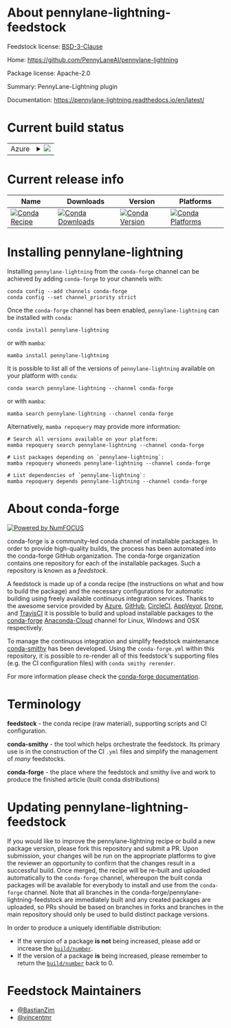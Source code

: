 About pennylane-lightning-feedstock
===================================

Feedstock license: [BSD-3-Clause](https://github.com/conda-forge/pennylane-lightning-feedstock/blob/main/LICENSE.txt)

Home: https://github.com/PennyLaneAI/pennylane-lightning

Package license: Apache-2.0

Summary: PennyLane-Lightning plugin

Documentation: https://pennylane-lightning.readthedocs.io/en/latest/

Current build status
====================


<table>
    
  <tr>
    <td>Azure</td>
    <td>
      <details>
        <summary>
          <a href="https://dev.azure.com/conda-forge/feedstock-builds/_build/latest?definitionId=14635&branchName=main">
            <img src="https://dev.azure.com/conda-forge/feedstock-builds/_apis/build/status/pennylane-lightning-feedstock?branchName=main">
          </a>
        </summary>
        <table>
          <thead><tr><th>Variant</th><th>Status</th></tr></thead>
          <tbody><tr>
              <td>linux_64_python3.10.____cpython</td>
              <td>
                <a href="https://dev.azure.com/conda-forge/feedstock-builds/_build/latest?definitionId=14635&branchName=main">
                  <img src="https://dev.azure.com/conda-forge/feedstock-builds/_apis/build/status/pennylane-lightning-feedstock?branchName=main&jobName=linux&configuration=linux%20linux_64_python3.10.____cpython" alt="variant">
                </a>
              </td>
            </tr><tr>
              <td>linux_64_python3.11.____cpython</td>
              <td>
                <a href="https://dev.azure.com/conda-forge/feedstock-builds/_build/latest?definitionId=14635&branchName=main">
                  <img src="https://dev.azure.com/conda-forge/feedstock-builds/_apis/build/status/pennylane-lightning-feedstock?branchName=main&jobName=linux&configuration=linux%20linux_64_python3.11.____cpython" alt="variant">
                </a>
              </td>
            </tr><tr>
              <td>linux_64_python3.8.____cpython</td>
              <td>
                <a href="https://dev.azure.com/conda-forge/feedstock-builds/_build/latest?definitionId=14635&branchName=main">
                  <img src="https://dev.azure.com/conda-forge/feedstock-builds/_apis/build/status/pennylane-lightning-feedstock?branchName=main&jobName=linux&configuration=linux%20linux_64_python3.8.____cpython" alt="variant">
                </a>
              </td>
            </tr><tr>
              <td>linux_64_python3.9.____cpython</td>
              <td>
                <a href="https://dev.azure.com/conda-forge/feedstock-builds/_build/latest?definitionId=14635&branchName=main">
                  <img src="https://dev.azure.com/conda-forge/feedstock-builds/_apis/build/status/pennylane-lightning-feedstock?branchName=main&jobName=linux&configuration=linux%20linux_64_python3.9.____cpython" alt="variant">
                </a>
              </td>
            </tr><tr>
              <td>osx_64_python3.10.____cpython</td>
              <td>
                <a href="https://dev.azure.com/conda-forge/feedstock-builds/_build/latest?definitionId=14635&branchName=main">
                  <img src="https://dev.azure.com/conda-forge/feedstock-builds/_apis/build/status/pennylane-lightning-feedstock?branchName=main&jobName=osx&configuration=osx%20osx_64_python3.10.____cpython" alt="variant">
                </a>
              </td>
            </tr><tr>
              <td>osx_64_python3.11.____cpython</td>
              <td>
                <a href="https://dev.azure.com/conda-forge/feedstock-builds/_build/latest?definitionId=14635&branchName=main">
                  <img src="https://dev.azure.com/conda-forge/feedstock-builds/_apis/build/status/pennylane-lightning-feedstock?branchName=main&jobName=osx&configuration=osx%20osx_64_python3.11.____cpython" alt="variant">
                </a>
              </td>
            </tr><tr>
              <td>osx_64_python3.8.____cpython</td>
              <td>
                <a href="https://dev.azure.com/conda-forge/feedstock-builds/_build/latest?definitionId=14635&branchName=main">
                  <img src="https://dev.azure.com/conda-forge/feedstock-builds/_apis/build/status/pennylane-lightning-feedstock?branchName=main&jobName=osx&configuration=osx%20osx_64_python3.8.____cpython" alt="variant">
                </a>
              </td>
            </tr><tr>
              <td>osx_64_python3.9.____cpython</td>
              <td>
                <a href="https://dev.azure.com/conda-forge/feedstock-builds/_build/latest?definitionId=14635&branchName=main">
                  <img src="https://dev.azure.com/conda-forge/feedstock-builds/_apis/build/status/pennylane-lightning-feedstock?branchName=main&jobName=osx&configuration=osx%20osx_64_python3.9.____cpython" alt="variant">
                </a>
              </td>
            </tr>
          </tbody>
        </table>
      </details>
    </td>
  </tr>
</table>

Current release info
====================

| Name | Downloads | Version | Platforms |
| --- | --- | --- | --- |
| [![Conda Recipe](https://img.shields.io/badge/recipe-pennylane--lightning-green.svg)](https://anaconda.org/conda-forge/pennylane-lightning) | [![Conda Downloads](https://img.shields.io/conda/dn/conda-forge/pennylane-lightning.svg)](https://anaconda.org/conda-forge/pennylane-lightning) | [![Conda Version](https://img.shields.io/conda/vn/conda-forge/pennylane-lightning.svg)](https://anaconda.org/conda-forge/pennylane-lightning) | [![Conda Platforms](https://img.shields.io/conda/pn/conda-forge/pennylane-lightning.svg)](https://anaconda.org/conda-forge/pennylane-lightning) |

Installing pennylane-lightning
==============================

Installing `pennylane-lightning` from the `conda-forge` channel can be achieved by adding `conda-forge` to your channels with:

```
conda config --add channels conda-forge
conda config --set channel_priority strict
```

Once the `conda-forge` channel has been enabled, `pennylane-lightning` can be installed with `conda`:

```
conda install pennylane-lightning
```

or with `mamba`:

```
mamba install pennylane-lightning
```

It is possible to list all of the versions of `pennylane-lightning` available on your platform with `conda`:

```
conda search pennylane-lightning --channel conda-forge
```

or with `mamba`:

```
mamba search pennylane-lightning --channel conda-forge
```

Alternatively, `mamba repoquery` may provide more information:

```
# Search all versions available on your platform:
mamba repoquery search pennylane-lightning --channel conda-forge

# List packages depending on `pennylane-lightning`:
mamba repoquery whoneeds pennylane-lightning --channel conda-forge

# List dependencies of `pennylane-lightning`:
mamba repoquery depends pennylane-lightning --channel conda-forge
```


About conda-forge
=================

[![Powered by
NumFOCUS](https://img.shields.io/badge/powered%20by-NumFOCUS-orange.svg?style=flat&colorA=E1523D&colorB=007D8A)](https://numfocus.org)

conda-forge is a community-led conda channel of installable packages.
In order to provide high-quality builds, the process has been automated into the
conda-forge GitHub organization. The conda-forge organization contains one repository
for each of the installable packages. Such a repository is known as a *feedstock*.

A feedstock is made up of a conda recipe (the instructions on what and how to build
the package) and the necessary configurations for automatic building using freely
available continuous integration services. Thanks to the awesome service provided by
[Azure](https://azure.microsoft.com/en-us/services/devops/), [GitHub](https://github.com/),
[CircleCI](https://circleci.com/), [AppVeyor](https://www.appveyor.com/),
[Drone](https://cloud.drone.io/welcome), and [TravisCI](https://travis-ci.com/)
it is possible to build and upload installable packages to the
[conda-forge](https://anaconda.org/conda-forge) [Anaconda-Cloud](https://anaconda.org/)
channel for Linux, Windows and OSX respectively.

To manage the continuous integration and simplify feedstock maintenance
[conda-smithy](https://github.com/conda-forge/conda-smithy) has been developed.
Using the ``conda-forge.yml`` within this repository, it is possible to re-render all of
this feedstock's supporting files (e.g. the CI configuration files) with ``conda smithy rerender``.

For more information please check the [conda-forge documentation](https://conda-forge.org/docs/).

Terminology
===========

**feedstock** - the conda recipe (raw material), supporting scripts and CI configuration.

**conda-smithy** - the tool which helps orchestrate the feedstock.
                   Its primary use is in the construction of the CI ``.yml`` files
                   and simplify the management of *many* feedstocks.

**conda-forge** - the place where the feedstock and smithy live and work to
                  produce the finished article (built conda distributions)


Updating pennylane-lightning-feedstock
======================================

If you would like to improve the pennylane-lightning recipe or build a new
package version, please fork this repository and submit a PR. Upon submission,
your changes will be run on the appropriate platforms to give the reviewer an
opportunity to confirm that the changes result in a successful build. Once
merged, the recipe will be re-built and uploaded automatically to the
`conda-forge` channel, whereupon the built conda packages will be available for
everybody to install and use from the `conda-forge` channel.
Note that all branches in the conda-forge/pennylane-lightning-feedstock are
immediately built and any created packages are uploaded, so PRs should be based
on branches in forks and branches in the main repository should only be used to
build distinct package versions.

In order to produce a uniquely identifiable distribution:
 * If the version of a package **is not** being increased, please add or increase
   the [``build/number``](https://docs.conda.io/projects/conda-build/en/latest/resources/define-metadata.html#build-number-and-string).
 * If the version of a package **is** being increased, please remember to return
   the [``build/number``](https://docs.conda.io/projects/conda-build/en/latest/resources/define-metadata.html#build-number-and-string)
   back to 0.

Feedstock Maintainers
=====================

* [@BastianZim](https://github.com/BastianZim/)
* [@vincentmr](https://github.com/vincentmr/)

